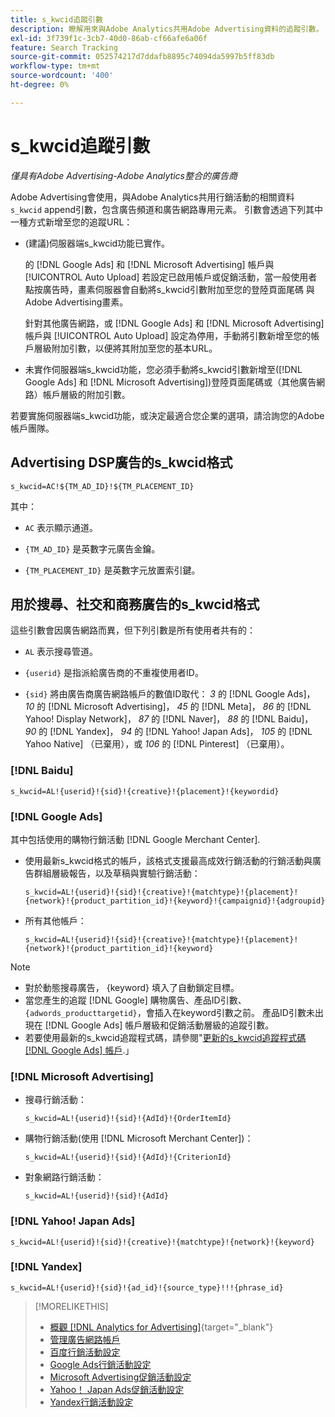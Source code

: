 ```yaml
---
title: s_kwcid追蹤引數
description: 瞭解用來與Adobe Analytics共用Adobe Advertising資料的追蹤引數。
exl-id: 3f739f1c-3cb7-40d0-86ab-cf66afe6a06f
feature: Search Tracking
source-git-commit: 052574217d7ddafb8895c74094da5997b5ff83db
workflow-type: tm+mt
source-wordcount: '400'
ht-degree: 0%

---
```


# s_kwcid追蹤引數

*僅具有Adobe Advertising-Adobe Analytics整合的廣告商*

<!-- Where should this go? It probably belongs in the Analytics integration chapter, but I'll need to fit it in/create context around it/explain more about implementation and how this works.  SPECIFICALLY, I'll need to update the second section that explains when/where to add the code for DSP clients. -->

Adobe Advertising會使用，與Adobe Analytics共用行銷活動的相關資料 `s_kwcid` append引數，包含廣告頻道和廣告網路專用元素。 引數會透過下列其中一種方式新增至您的追蹤URL：

* (建議<!--; the only option for Advertising DSP-->)伺服器端s_kwcid功能已實作。

  的 [!DNL Google Ads] 和 [!DNL Microsoft Advertising] 帳戶與 [!UICONTROL Auto Upload] 若設定已啟用帳戶或促銷活動，當一般使用者點按廣告時，畫素伺服器會自動將s_kwcid引數附加至您的登陸頁面尾碼 <!-- click a search ad or views a display ad --> 與Adobe Advertising畫素。

  針對其他廣告網路，或 [!DNL Google Ads] 和 [!DNL Microsoft Advertising] 帳戶與 [!UICONTROL Auto Upload] 設定為停用，手動將引數新增至您的帳戶層級附加引數，以便將其附加至您的基本URL。

* <!-- (Search, Social, & Commerce only) -->未實作伺服器端s_kwcid功能，您必須手動將s_kwcid引數新增至([!DNL Google Ads] 和 [!DNL Microsoft Advertising])登陸頁面尾碼或（其他廣告網路）帳戶層級的附加引數。

若要實施伺服器端s_kwcid功能，或決定最適合您企業的選項，請洽詢您的Adobe帳戶團隊。

## Advertising DSP廣告的s_kwcid格式

`s_kwcid=AC!${TM_AD_ID}!${TM_PLACEMENT_ID}`

其中：

* `AC` 表示顯示通道。

* `{TM_AD_ID}` 是英數字元廣告金鑰。

* `{TM_PLACEMENT_ID}` 是英數字元放置索引鍵。

## 用於搜尋、社交和商務廣告的s_kwcid格式

這些引數會因廣告網路而異，但下列引數是所有使用者共有的：

* `AL` 表示搜尋管道。 <!-- what about social/Facebook, and display ads on Google (like Gmail, YouTube)? -->

* `{userid}` 是指派給廣告商的不重複使用者ID。

* `{sid}` 將由廣告商廣告網路帳戶的數值ID取代： *3* 的 [!DNL Google Ads]， *10* 的 [!DNL Microsoft Advertising]， *45* 的 [!DNL Meta]， *86* 的 [!DNL Yahoo! Display Network]， *87* 的 [!DNL Naver]， *88* 的 [!DNL Baidu]， *90* 的 [!DNL Yandex]， *94* 的 [!DNL Yahoo! Japan Ads]， *105* 的 [!DNL Yahoo Native] （已棄用），或 *106* 的 [!DNL Pinterest] （已棄用）。

### [!DNL Baidu]

`s_kwcid=AL!{userid}!{sid}!{creative}!{placement}!{keywordid}`

### [!DNL Google Ads]

其中包括使用的購物行銷活動 [!DNL Google Merchant Center].

* 使用最新s_kwcid格式的帳戶，該格式支援最高成效行銷活動的行銷活動與廣告群組層級報告，以及草稿與實驗行銷活動：

  `s_kwcid=AL!{userid}!{sid}!{creative}!{matchtype}!{placement}!{network}!{product_partition_id}!{keyword}!{campaignid}!{adgroupid}`

* 所有其他帳戶：

  `s_kwcid=AL!{userid}!{sid}!{creative}!{matchtype}!{placement}!{network}!{product_partition_id}!{keyword}`

>[!NOTE]
>
>* 對於動態搜尋廣告， {keyword} 填入了自動鎖定目標。
>* 當您產生的追蹤 [!DNL Google] 購物廣告、產品ID引數、 `{adwords_producttargetid}`，會插入在keyword引數之前。 產品ID引數未出現在 [!DNL Google Ads] 帳戶層級和促銷活動層級的追蹤引數。
>* 若要使用最新的s_kwcid追蹤程式碼，請參閱&quot;[更新的s_kwcid追蹤程式碼 [!DNL Google Ads] 帳戶](/help/search-social-commerce/campaign-management/accounts/update-skwcid-google.md).」

<!--

### [!DNL Meta]

`s_kwcid=AL!{userid}!{sid}!{{ad.id}}!{{campaign.id}}!{{adset.id}}`

where:

* `{{ad.id}}` is the unique numeric ID for the ad/creative.

* `{{campaign.id}}` is the unique ID for the campaign.

* `{{adset.id}}` is the unique ID for the ad set.

-->

### [!DNL Microsoft Advertising]

* 搜尋行銷活動：

  `s_kwcid=AL!{userid}!{sid}!{AdId}!{OrderItemId}`

* 購物行銷活動(使用 [!DNL Microsoft Merchant Center])：

  `s_kwcid=AL!{userid}!{sid}!{AdId}!{CriterionId}`

* 對象網路行銷活動：

  `s_kwcid=AL!{userid}!{sid}!{AdId}`

### [!DNL Yahoo! Japan Ads]

`s_kwcid=AL!{userid}!{sid}!{creative}!{matchtype}!{network}!{keyword}`

### [!DNL Yandex]

`s_kwcid=AL!{userid}!{sid}!{ad_id}!{source_type}!!!{phrase_id}`

>[!MORELIKETHIS]
>
>* [概觀 [!DNL Analytics for Advertising]](/help/integrations/analytics/overview.md){target="_blank"}
>* [管理廣告網路帳戶](/help/search-social-commerce/campaign-management/accounts/ad-network-account-manage.md)
>* [百度行銷活動設定](/help/search-social-commerce/campaign-management/campaigns/campaign-settings-baidu.md)
>* [Google Ads行銷活動設定](/help/search-social-commerce/campaign-management/campaigns/campaign-settings-google.md)
>* [Microsoft Advertising促銷活動設定](/help/search-social-commerce/campaign-management/campaigns/campaign-settings-microsoft.md)
>* [Yahoo！ Japan Ads促銷活動設定](/help/search-social-commerce/campaign-management/campaigns/campaign-settings-yahoo-japan.md)
>* [Yandex行銷活動設定](/help/search-social-commerce/campaign-management/campaigns/campaign-settings-yandex.md)
